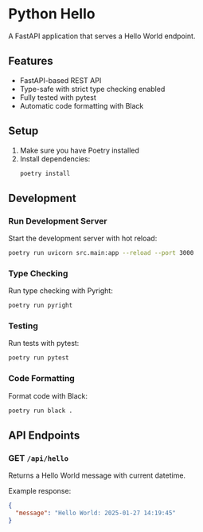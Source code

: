 # Python Hello

A FastAPI application that serves a Hello World endpoint.

## Features

- FastAPI-based REST API
- Type-safe with strict type checking enabled
- Fully tested with pytest
- Automatic code formatting with Black

## Setup

1. Make sure you have Poetry installed
2. Install dependencies:
   ```bash
   poetry install
   ```

## Development

### Run Development Server

Start the development server with hot reload:

```bash
poetry run uvicorn src.main:app --reload --port 3000
```

### Type Checking

Run type checking with Pyright:

```bash
poetry run pyright
```

### Testing

Run tests with pytest:

```bash
poetry run pytest
```

### Code Formatting

Format code with Black:

```bash
poetry run black .
```

## API Endpoints

### GET `/api/hello`

Returns a Hello World message with current datetime.

Example response:

```json
{
  "message": "Hello World: 2025-01-27 14:19:45"
}
```

